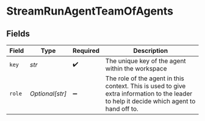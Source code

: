 # StreamRunAgentTeamOfAgents


## Fields

| Field                                                                                                                                     | Type                                                                                                                                      | Required                                                                                                                                  | Description                                                                                                                               |
| ----------------------------------------------------------------------------------------------------------------------------------------- | ----------------------------------------------------------------------------------------------------------------------------------------- | ----------------------------------------------------------------------------------------------------------------------------------------- | ----------------------------------------------------------------------------------------------------------------------------------------- |
| `key`                                                                                                                                     | *str*                                                                                                                                     | :heavy_check_mark:                                                                                                                        | The unique key of the agent within the workspace                                                                                          |
| `role`                                                                                                                                    | *Optional[str]*                                                                                                                           | :heavy_minus_sign:                                                                                                                        | The role of the agent in this context. This is used to give extra information to the leader to help it decide which agent to hand off to. |